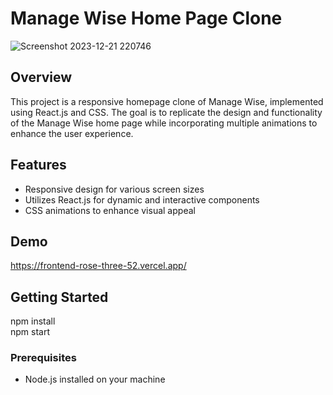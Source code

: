 # Manage Wise Home Page Clone

![Screenshot 2023-12-21 220746](https://github.com/mayanknirmalkar/frontend/assets/97802636/149b9f61-f1c1-457c-8d77-e9c89b034ff9)


## Overview

This project is a responsive homepage clone of Manage Wise, implemented using React.js and CSS. The goal is to replicate the design and functionality of the Manage Wise home page while incorporating multiple animations to enhance the user experience.

## Features

- Responsive design for various screen sizes
- Utilizes React.js for dynamic and interactive components
- CSS animations to enhance visual appeal

## Demo
https://frontend-rose-three-52.vercel.app/


## Getting Started
npm install
<br>
npm start

### Prerequisites

- Node.js installed on your machine
